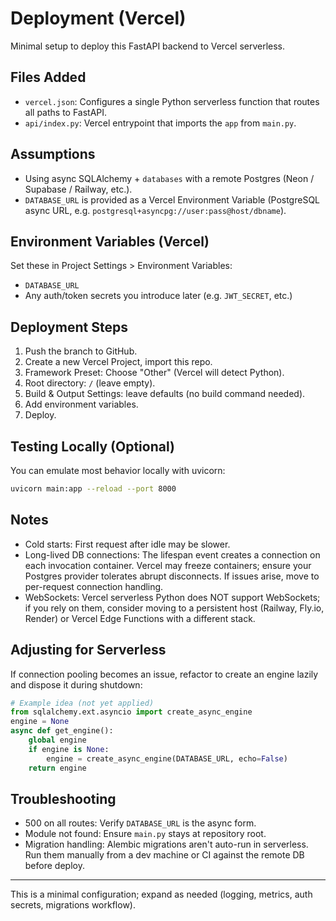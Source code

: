 # Deployment (Vercel)

Minimal setup to deploy this FastAPI backend to Vercel serverless.

## Files Added

- `vercel.json`: Configures a single Python serverless function that routes all paths to FastAPI.
- `api/index.py`: Vercel entrypoint that imports the `app` from `main.py`.

## Assumptions

- Using async SQLAlchemy + `databases` with a remote Postgres (Neon / Supabase / Railway, etc.).
- `DATABASE_URL` is provided as a Vercel Environment Variable (PostgreSQL async URL, e.g. `postgresql+asyncpg://user:pass@host/dbname`).

## Environment Variables (Vercel)

Set these in Project Settings > Environment Variables:

- `DATABASE_URL`
- Any auth/token secrets you introduce later (e.g. `JWT_SECRET`, etc.)

## Deployment Steps

1. Push the branch to GitHub.
2. Create a new Vercel Project, import this repo.
3. Framework Preset: Choose "Other" (Vercel will detect Python).
4. Root directory: `/` (leave empty).
5. Build & Output Settings: leave defaults (no build command needed).
6. Add environment variables.
7. Deploy.

## Testing Locally (Optional)

You can emulate most behavior locally with uvicorn:

```bash
uvicorn main:app --reload --port 8000
```

## Notes

- Cold starts: First request after idle may be slower.
- Long-lived DB connections: The lifespan event creates a connection on each invocation container. Vercel may freeze containers; ensure your Postgres provider tolerates abrupt disconnects. If issues arise, move to per-request connection handling.
- WebSockets: Vercel serverless Python does NOT support WebSockets; if you rely on them, consider moving to a persistent host (Railway, Fly.io, Render) or Vercel Edge Functions with a different stack.

## Adjusting for Serverless

If connection pooling becomes an issue, refactor to create an engine lazily and dispose it during shutdown:

```python
# Example idea (not yet applied)
from sqlalchemy.ext.asyncio import create_async_engine
engine = None
async def get_engine():
    global engine
    if engine is None:
        engine = create_async_engine(DATABASE_URL, echo=False)
    return engine
```

## Troubleshooting

- 500 on all routes: Verify `DATABASE_URL` is the async form.
- Module not found: Ensure `main.py` stays at repository root.
- Migration handling: Alembic migrations aren't auto-run in serverless. Run them manually from a dev machine or CI against the remote DB before deploy.

---

This is a minimal configuration; expand as needed (logging, metrics, auth secrets, migrations workflow).
